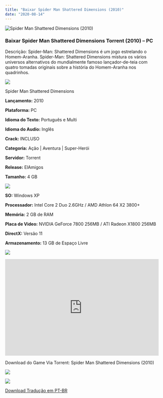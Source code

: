 ```yaml
---
title: "Baixar Spider Man Shattered Dimensions (2010)"
date: "2020-08-14"
---
```


![Spider Man Shattered Dimensions (2010)](https://1.bp.blogspot.com/-Ti0QhRLS3Uo/XzFha5L0yMI/AAAAAAAABXM/fkq9n5IeHtg0WfZeOy6vOWEVTJC9SaofwCNcBGAsYHQ/s320/poster.jpg "Spider Man Shattered Dimensions (2010)")

### Baixar Spider Man Shattered Dimensions Torrent (2010) – PC

Descrição: Spider-Man: Shattered Dimensions é um jogo estrelando o Homem-Aranha. Spider-Man: Shattered Dimensions mistura os vários universos alternativos do mundialmente famoso lançador-de-teia com quatro tomadas originais sobre a história do Homem-Aranha nos quadrinhos.

![](https://1.bp.blogspot.com/-XIAoZor_ewQ/Xt6k8H1cWZI/AAAAAAAAAi0/oGRR_ah4Rf449lfQQZDiX_22jAu7LLnJACPcBGAYYCw/s400/Bot{a384763efc0343bc154516df87137d254a706e3c5e4872db09a759f4bd7601ea}25C3{a384763efc0343bc154516df87137d254a706e3c5e4872db09a759f4bd7601ea}25A3o{a384763efc0343bc154516df87137d254a706e3c5e4872db09a759f4bd7601ea}2Bde{a384763efc0343bc154516df87137d254a706e3c5e4872db09a759f4bd7601ea}2BInforma{a384763efc0343bc154516df87137d254a706e3c5e4872db09a759f4bd7601ea}25C3{a384763efc0343bc154516df87137d254a706e3c5e4872db09a759f4bd7601ea}25A7{a384763efc0343bc154516df87137d254a706e3c5e4872db09a759f4bd7601ea}25C3{a384763efc0343bc154516df87137d254a706e3c5e4872db09a759f4bd7601ea}25B5es.jpg)

Spider Man Shattered Dimensions

**Lançamento:** 2010

**Plataforma:** PC

**Idioma do Texto:** Português e Multi

**Idioma do Audio:** Inglês

**Crack:** INCLUSO

**Categoria:** Ação | Aventura | Super-Herói

**Servidor:** Torrent

**Release:** ElAmigos

**Tamanho:** 4 GB

![](https://1.bp.blogspot.com/-h4INo_OBwls/Xt6lEEMpxNI/AAAAAAAAAi4/JjyyoRDYOagV83dzmOlHFitCwsklVMs6ACPcBGAYYCw/s400/Bot{a384763efc0343bc154516df87137d254a706e3c5e4872db09a759f4bd7601ea}25C3{a384763efc0343bc154516df87137d254a706e3c5e4872db09a759f4bd7601ea}25A3o{a384763efc0343bc154516df87137d254a706e3c5e4872db09a759f4bd7601ea}2Bde{a384763efc0343bc154516df87137d254a706e3c5e4872db09a759f4bd7601ea}2BRequisitos.jpg)

**SO:** Windows XP

**Processador:** Intel Core 2 Duo 2.6GHz / AMD Athlon 64 X2 3800+

**Memória:** 2 GB de RAM

**Placa de Video:** NVIDIA GeForce 7800 256MB / ATI Radeon X1800 256MB

**DirectX:** Versão 11

**Armazenamento:** 13 GB de Espaço Livre

![](https://1.bp.blogspot.com/-rcYyVsnA81c/Xt6lZMZ2XiI/AAAAAAAAAjA/1MF2KKFyKSoUtwrodSDJRdpQoMNmnHOhwCPcBGAYYCw/s400/Bot{a384763efc0343bc154516df87137d254a706e3c5e4872db09a759f4bd7601ea}25C3{a384763efc0343bc154516df87137d254a706e3c5e4872db09a759f4bd7601ea}25A3o{a384763efc0343bc154516df87137d254a706e3c5e4872db09a759f4bd7601ea}2Bde{a384763efc0343bc154516df87137d254a706e3c5e4872db09a759f4bd7601ea}2BTrailer.jpg)

<iframe allow="accelerometer; autoplay; encrypted-media; gyroscope; picture-in-picture" allowfullscreen frameborder="0" height="315" src="https://www.youtube.com/embed/W-7iyF0bSwI" width="500"></iframe>

Download do Game Via Torrent: Spider Man Shattered Dimensions (2010)

[![](https://1.bp.blogspot.com/-KEcbu5lXdM0/Xu5yX-HgHDI/AAAAAAAAAsY/bBJ6W14NqC4-Ny_0LiwqQPIkTbYzyURcACPcBGAYYCw/s200/CAPA3.jpg)](https://utorrentmegagames.blogspot.com/p/recomendado.html)

[![](https://1.bp.blogspot.com/-Rkir3Cy7E90/XthUbQKV_OI/AAAAAAAAAgU/q6xV1k8mreQnsOAbeImqH6Qi8ahsN2LpACPcBGAYYCw/s1600/Bot{a384763efc0343bc154516df87137d254a706e3c5e4872db09a759f4bd7601ea}25C3{a384763efc0343bc154516df87137d254a706e3c5e4872db09a759f4bd7601ea}25A3o{a384763efc0343bc154516df87137d254a706e3c5e4872db09a759f4bd7601ea}2Bde{a384763efc0343bc154516df87137d254a706e3c5e4872db09a759f4bd7601ea}2BDownload.jpg)](73d82927f483c1fef512062418cd8a7d6e1d991c&dn=Spider-Man+Shattered+Dimensions+ElAmigos)

[Download Tradução em PT-BR](https://www.mediafire.com/file/9m9lth413zfymid/Tradutor_Spider-man_Shattered_Dimensions_pt-BR_{a384763efc0343bc154516df87137d254a706e3c5e4872db09a759f4bd7601ea}28SuperGamesTorrents.com{a384763efc0343bc154516df87137d254a706e3c5e4872db09a759f4bd7601ea}29.exe/file)
